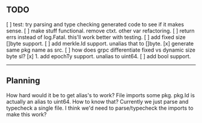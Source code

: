 ## TODO

[ ] test: try parsing and type checking generated code to see if it makes sense.
[ ] make stuff functional. remove ctxt. other var refactoring.
[ ] return errs instead of log.Fatal. this'll work better with testing.
[ ] add fixed size []byte support.
[ ] add merkle.Id support. unalias that to []byte.
[x] generate same pkg name as src.
[ ] how does grpc differentiate fixed vs dynamic size byte sl?
[x] 1. add epochTy support. unalias to uint64.
[ ] add bool support.

---

## Planning

How hard would it be to get alias's to work?
File imports some pkg.
pkg.Id is actually an alias to uint64.
How to know that?
Currently we just parse and typecheck a single file.
I think we'd need to parse/typecheck the imports to make this work?
